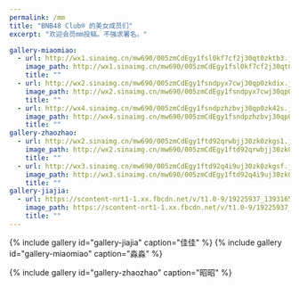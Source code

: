 ```yaml
---
permalink: /mm
title: "BNB48 Club® 的美女成员们"
excerpt: "欢迎会员mm投稿。不强求署名。"

gallery-miaomiao:
  - url: http://wx1.sinaimg.cn/mw690/005zmCdEgy1fsl0kf7cf2j30qt0zktb3.jpg
    image_path: http://wx1.sinaimg.cn/mw690/005zmCdEgy1fsl0kf7cf2j30qt0zktb3.jpg
    title: ""
  - url: http://wx2.sinaimg.cn/mw690/005zmCdEgy1fsndpyx7cwj30qp0zkdix.jpg
    image_path: http://wx2.sinaimg.cn/mw690/005zmCdEgy1fsndpyx7cwj30qp0zkdix.jpg
    title: ""
  - url: http://wx4.sinaimg.cn/mw690/005zmCdEgy1fsndpzhzbvj30qp0zk42s.jpg
    image_path: http://wx4.sinaimg.cn/mw690/005zmCdEgy1fsndpzhzbvj30qp0zk42s.jpg
    title: ""
gallery-zhaozhao:
  - url: http://wx2.sinaimg.cn/mw690/005zmCdEgy1ftd92qrwbjj30zk0zkgs1.jpg
    image_path: http://wx2.sinaimg.cn/mw690/005zmCdEgy1ftd92qrwbjj30zk0zkgs1.jpg
    title: ""
  - url: http://wx3.sinaimg.cn/mw690/005zmCdEgy1ftd92q4i9uj30zk0zkgsf.jpg
    image_path: http://wx3.sinaimg.cn/mw690/005zmCdEgy1ftd92q4i9uj30zk0zkgsf.jpg
    title: ""
gallery-jiajia:
  - url: https://scontent-nrt1-1.xx.fbcdn.net/v/t1.0-9/19225937_1393165020766756_6991200507999048605_n.jpg?_nc_cat=0&oh=0c7e72d774d793cab69b8ef018183cd9&oe=5BD0147C
    image_path: https://scontent-nrt1-1.xx.fbcdn.net/v/t1.0-9/19225937_1393165020766756_6991200507999048605_n.jpg?_nc_cat=0&oh=0c7e72d774d793cab69b8ef018183cd9&oe=5BD0147C
    title: ""
---
```


{% include gallery id="gallery-jiajia" caption="佳佳" %}
{% include gallery id="gallery-miaomiao" caption="淼淼" %}
<!--erc20="0xef77fc266888bbd2c55264248e4af945ba9f3946"-->
{% include gallery id="gallery-zhaozhao" caption="昭昭" %}

